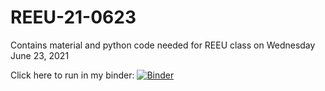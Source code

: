 # REEU-21-0623

Contains material and python code needed for REEU class on Wednesday June 23, 2021

Click here to run in my binder:
[![Binder](https://mybinder.org/badge_logo.svg)](https://mybinder.org/v2/gh/landonfeese/REEU-21-0623/blob/main/README.md/HEAD)
